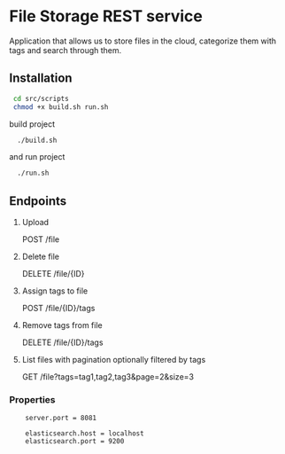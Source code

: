  # File Storage REST service

 Application that allows us to store files in the cloud, categorize them with tags and search through them.
 
 ## Installation

 ```bash
  cd src/scripts
  chmod +x build.sh run.sh
```

build project 

```bash
  ./build.sh
```

and run project


```bash
  ./run.sh
```
 ## Endpoints
1. Upload
   
   POST /file


2. Delete file
   
   DELETE  /file/{ID}


3. Assign tags to file
   
   POST /file/{ID}/tags


4. Remove tags from file
   
   DELETE /file/{ID}/tags



5. List files with pagination optionally filtered by tags 
   
   GET /file?tags=tag1,tag2,tag3&page=2&size=3

 ### Properties

```
    server.port = 8081

    elasticsearch.host = localhost
    elasticsearch.port = 9200
```
